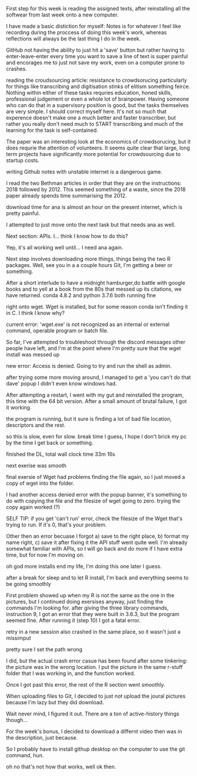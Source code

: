 First step for this week is reading the assigned texts, after reinstalling all the softwear from last week onto a new computer. 

I have made a basic distiction for myself: Notes is for whatever I feel like recording during the proccess of doing this week's work, whereas reflections will always be the last thing I do in the week. 

GitHub not having the ability to just hit a 'save' button but rather having to enter-leave-enter every time you want to save a line of text is super painful and encorages me to just not save my work, even on a computer prone to crashes. 

reading the croudsourcing article: resistance to crowdsorucing particularly for things like transcribing and digitisation stinks of elitism something feirce. Nothing within either of these tasks requries education, honed skills, professional judgement or even a whole lot of brainpower. Having someone who can do that in a supervisory position is good, but the tasks themselves are very simple. 
  I should correct myself here. It's not so much that experence doesn't make one a much better and faster transcriber, but rather you     really don't need much to START transcribing and much of the learning for the task is self-contained. 

The paper was an interesting look at the economics of crowdsorucing, but it does requrie the attention of volunteers. It seems quite clear that large, long term projects have significantly more potential for crowdsourcing due to startup costs. 

writing Github notes with unstable internet is a dangerous game. 

I read the two Bethman articles in order that they are on the instructions: 2018 followed by 2012. This seemed something of a waste, since the 2018 paper already spends time summarising the 2012. 

download time for ana is almost an hour on the present internet, which is pretty painful. 

I attempted to just move onto the next task but that needs ana as well. 

Next section: APIs. I... think I know how to do this? 

Yep, it's all working well until... I need ana again. 

Next step involves downloading more things, things being the two R packages. Well, see you in a a couple hours Git, I'm getting a beer or something. 

After a short interlude to have a midnight hamburger,do battle with google books and to yell at a book from the 80s that messed up its citations, we have returned. conda 4.8.2 and python 3.7.6 both running fine

right onto wget. Wget is installed, but for some reason conda isn't finding it in C. I think I know why?

current error: 'wget.exe' is not recognized as an internal or external command,
operable program or batch file.

So far, I've attempted to troubleshoot through the discord messages other people have left, and I'm at the point where I'm pretty sure that the wget install was messed up

new error: Access is denied. Going to try and run the shell as admin.

after trying some more moving around, I managed to get a 'you can't do that dave' popup I didn't even know windows had.

After attempting a restart, I went with my gut and reinstalled the program, this time with the 64 bit version. After a small amount of brutal failure, I got it working. 

the program is running, but it sure is finding a lot of bad file location, descriptors and the rest.

so this is slow, even for slow. break time I guess, I hope I don't brick my pc by the time I get back or something. 

finished the DL, total wall clock time 33m 16s

next exerise was smooth

final exersie of Wget had problems finding the file again, so I just moved a copy of wget into the folder.

I had another access denied error with the popup banner, it's something to do with copying the file and the filesize of wget going to zero. trying the copy again worked (?)

SELF TIP: if you get 'can't run' error, check the filesize of the Wget that's trying to run. If it's 0, that's your problem. 

Other then an error becuase I forgot a) save to the right place, b) format my name right, c) save it after fixing it the API stuff went quite well. I'm already somewhat familiar with APIs, so I will go back and do more if I have extra time, but for now I'm moving on. 

oh god more installs end my life, I'm doing this one later I guess.

after a break for sleep and to let R install, I'm back and everything seems to be going smoothly

First problem showed up when my R is not the same as the one in the pictures, but I continued doing exersises anyway, just finding the commands I'm looking for. after giving the three library commands, instruction 9, I got an error that they were built in 3.6.3, but the program seemed fine. After running it (step 10) I got a fatal error. 

retry in a new session also crashed in the same place, so it wasn't just a missimput

pretty sure I set the path wrong

I did, but the actual crash error casue has been found after some tinkering: the picture was in the wrong location. I put the picture in the same r-stuff folder that I was working in, and the function worked. 

Once I got past this error, the rest of the R section went smoothly. 

When uploading files to Git, I decided to just not upload the joural pictures because I'm lazy but they did download.

Wait never mind, I figured it out. There are a ton of active-history things though...

For the week's bonus, I decided to download a differnt video then was in the description, just because. 

So I probably have to install githup desktop on the computer to use the git command, hun. 

oh no that's not how that works, well ok then. 
